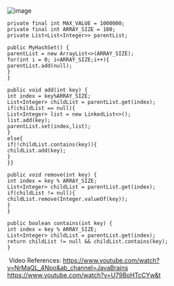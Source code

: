 ![image](https://assets.leetcode.com/users/images/1d289b8d-a7d1-420e-ba42-7fb214a302ad_1650618802.1927094.jpeg)
​
```
private final int MAX_VALUE = 1000000;
private final int ARRAY_SIZE = 100;
private List<List<Integer>> parentList;
​
public MyHashSet() {
parentList = new ArrayList<>(ARRAY_SIZE);
for(int i = 0; i<ARRAY_SIZE;i++){
parentList.add(null);
}
}
​
public void add(int key) {
int index = key%ARRAY_SIZE;
List<Integer> childList = parentList.get(index);
if(childList == null){
List<Integer> list = new LinkedList<>();
list.add(key);
parentList.set(index,list);
}
else{
if(!childList.contains(key)){
childList.add(key);
}
}}
​
public void remove(int key) {
int index = key % ARRAY_SIZE;
List<Integer> childList = parentList.get(index);
if(childList != null){
childList.remove(Integer.valueOf(key));
}
}
​
public boolean contains(int key) {
int index = key % ARRAY_SIZE;
List<Integer> childList = parentList.get(index);
return childList != null && childList.contains(key);
}
```
​
Video References:
https://www.youtube.com/watch?v=NrMaQL_4Npo&ab_channel=JavaBrains
https://www.youtube.com/watch?v=U79BoHTcCYw&t